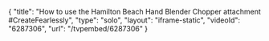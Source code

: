 {
    "title": "How to use the Hamilton Beach Hand Blender Chopper attachment #CreateFearlessly",
    "type": "solo",
    "layout": "iframe-static",
    "videoId": "6287306",
    "url": "\/tvpembed\/6287306"
}
